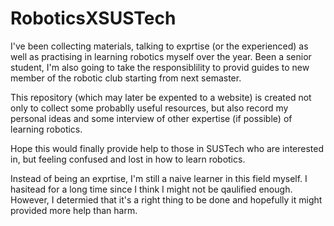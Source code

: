 # RoboticsXSUSTech
I've been collecting materials, talking to exprtise (or the experienced) as well as practising in learning robotics myself over the year. Been a senior student, I'm also going to take the responsiblility to provid guides to new member of the robotic club starting from next semaster.

This repository (which may later be expented to a website) is created not only to collect some probablly useful resources, but also record my personal ideas and some interview of other expertise (if possible) of learning robotics. 

Hope this would finally provide help to those in SUSTech who are interested in, but feeling confused and lost in how to learn robotics. 

Instead of being an exprtise, I'm still a naive learner in this field myself. I hasitead for a long time since I think I might not be qaulified enough. However, I determied that it's a right thing to be done and hopefully it might provided more help than harm. 
